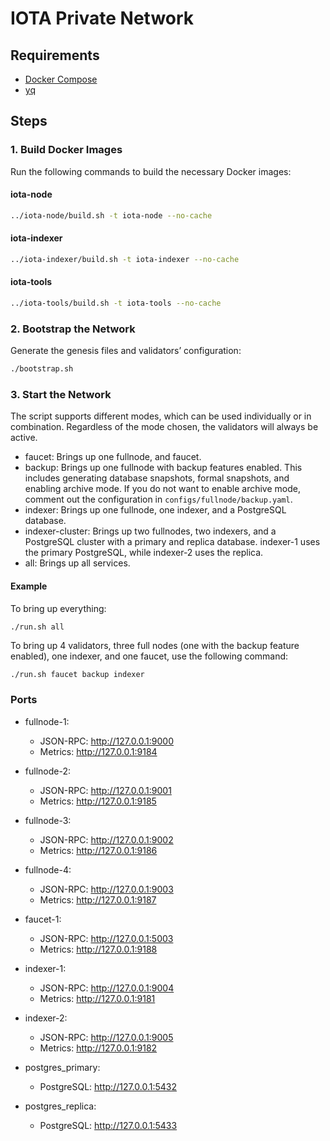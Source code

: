 # IOTA Private Network

## Requirements

- [Docker Compose](https://docs.docker.com/engine/install/)
- [yq](https://github.com/mikefarah/yq)

## Steps

### 1. Build Docker Images

Run the following commands to build the necessary Docker images:

#### iota-node

```bash
../iota-node/build.sh -t iota-node --no-cache
```

#### iota-indexer

```bash
../iota-indexer/build.sh -t iota-indexer --no-cache
```

#### iota-tools

```bash
../iota-tools/build.sh -t iota-tools --no-cache
```

### 2. Bootstrap the Network

Generate the genesis files and validators’ configuration:

```bash
./bootstrap.sh
```

### 3. Start the Network

The script supports different modes, which can be used individually or in combination. Regardless of the mode chosen, the validators will always be active.

- faucet: Brings up one fullnode, and faucet.
- backup: Brings up one fullnode with backup features enabled. This includes generating database snapshots, formal snapshots, and enabling archive mode. If you do not want to enable archive mode, comment out the configuration in `configs/fullnode/backup.yaml`.
- indexer: Brings up one fullnode, one indexer, and a PostgreSQL database.
- indexer-cluster: Brings up two fullnodes, two indexers, and a PostgreSQL cluster with a primary and replica database. indexer-1 uses the primary PostgreSQL, while indexer-2 uses the replica.
- all: Brings up all services.


#### Example

To bring up everything:

```bash
./run.sh all
```

To bring up 4 validators, three full nodes (one with the backup feature enabled), one indexer, and one faucet, use the following command:

```
./run.sh faucet backup indexer
```

### Ports

- fullnode-1:
    - JSON-RPC: http://127.0.0.1:9000
    - Metrics: http://127.0.0.1:9184

- fullnode-2:
    - JSON-RPC: http://127.0.0.1:9001
    - Metrics: http://127.0.0.1:9185

- fullnode-3:
    - JSON-RPC: http://127.0.0.1:9002
    - Metrics: http://127.0.0.1:9186
  
- fullnode-4:
    - JSON-RPC: http://127.0.0.1:9003
    - Metrics: http://127.0.0.1:9187

- faucet-1:
    - JSON-RPC: http://127.0.0.1:5003
    - Metrics: http://127.0.0.1:9188

- indexer-1:
    - JSON-RPC: http://127.0.0.1:9004
    - Metrics: http://127.0.0.1:9181

- indexer-2:
    - JSON-RPC: http://127.0.0.1:9005
    - Metrics: http://127.0.0.1:9182

- postgres_primary:
    - PostgreSQL: http://127.0.0.1:5432

- postgres_replica:
    - PostgreSQL: http://127.0.0.1:5433